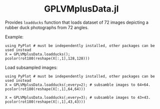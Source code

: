 <h1 align="center">GPLVMplusData.jl</h1>

Provides `loadducks` function that loads dataset of 72 images depicting a rubber duck photographs from 72 angles.

Example:
```
using PyPlot # must be independently installed, other packages can be used instead
X = GPLVMplusData.loadducks();
pcolor(rot180(reshape(X[:,1],128,128)))
```

Load subsampled images:
```
using PyPlot # must be independently installed, other packages can be used instead
X = GPLVMplusData.loadducks(;every=2); # subsamble images to 64×64.
pcolor(rot180(reshape(X[:,1],64,64)))

X = GPLVMplusData.loadducks(;every=3); # subsamble images to 43×43.
pcolor(rot180(reshape(X[:,1],43,43)))
```
